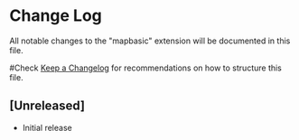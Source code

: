 # Change Log

All notable changes to the "mapbasic" extension will be documented in this file.

#Check [Keep a Changelog](http://keepachangelog.com/) for recommendations on how to structure this file.

## [Unreleased]

- Initial release